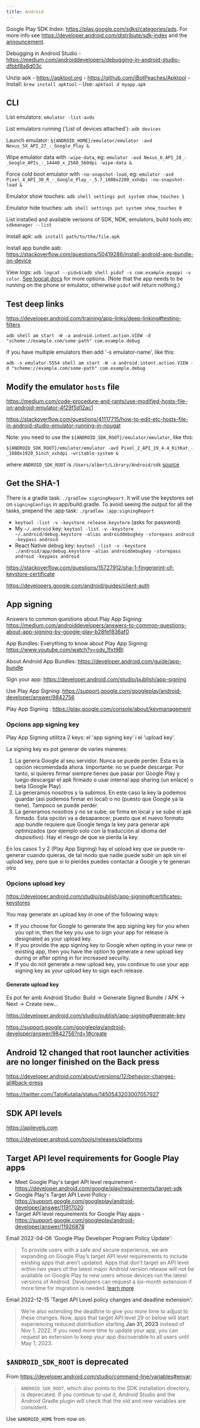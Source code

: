 ```yaml
---
title: Android
---
```


Google Play SDK Index: https://play.google.com/sdks/categories/ads. For more info see https://developer.android.com/distribute/sdk-index and the [announcement](https://android-developers.googleblog.com/2022/05/new-google-play-sdk-index.html).

Debugging in Android Studio - https://medium.com/androiddevelopers/debugging-in-android-studio-dfbbf8a8d03c

Unzip apk - https://apktool.org - https://github.com/iBotPeaches/Apktool - Install: `brew install apktool` - Use: `apktool d myapp.apk`

## CLI

List emulators: `emulator -list-avds`

List emulators running ('List of devices attached'): `adb devices`

Launch emulator: `${ANDROID_HOME}/emulator/emulator -avd Nexus_5X_API_27_-_Google_Play &`

Wipe emulator data with `-wipe-data`, eg: `emulator -avd Nexus_6_API_28_-_Google_APIs_-_14440_x_2560_560dpi -wipe-data &`

Force cold boot emulator with `-no-snapshot-load`, eg: `emulator -avd Pixel_4_API_30_R_-_Google_Play_-_5.7_1080x2280_xxhdpi -no-snapshot-load &`

Emulator show touches: `adb shell settings put system show_touches 1`

Emulator hide touches: `adb shell settings put system show_touches 0`

List installed and available versions of SDK, NDK, emulators, build tools etc: `sdkmanager --list`

Install apk: `adb install path/to/the/file.apk`

Install app bundle aab: https://stackoverflow.com/questions/50419286/install-android-app-bundle-on-device

View logs: `adb logcat --pid=$(adb shell pidof -s com.example.myapp) -v color`. [See logcat docs](https://developer.android.com/tools/logcat) for more options. (Note that the app needs to be running on the phone or emulator, otherwise `pidof` will return nothing.)

## Test deep links

https://developer.android.com/training/app-links/deep-linking#testing-filters

`adb shell am start -W -a android.intent.action.VIEW -d "scheme://example.com/some-path" com.example.debug`

If you have multiple emulators then add '-s emulator-name', like this:

`adb -s emulator-5554 shell am start -W -a android.intent.action.VIEW -d "scheme://example.com/some-path" com.example.debug`

## Modify the emulator `hosts` file

https://medium.com/code-procedure-and-rants/use-modified-hosts-file-on-android-emulator-4f29f5d12ac1

https://stackoverflow.com/questions/41117715/how-to-edit-etc-hosts-file-in-android-studio-emulator-running-in-nougat

Note: you need to use the `${ANDROID_SDK_ROOT}/emulator/emulator`, like this:

`${ANDROID_SDK_ROOT}/emulator/emulator -avd Pixel_2_API_19_4.4_KitKat_-_1080x1920_5inch_xxhdpi -writable-system &`

where `ANDROID_SDK_ROOT` is `/Users/albert/Library/Android/sdk` [source](https://stackoverflow.com/a/52496987/4034572)

## Get the SHA-1

There is a gradle task: `./gradlew signingReport`. It will use the keystores set on `signingConfigs` in app/build.gradle. To avoid seeing the output for all the tasks, prepend the :app task: `./gradlew :app:signingReport`

- `keytool -list -v -keystore release.keystore` (asks for password)
- My `~/.android` key: `keytool -list -v -keystore ~/.android/debug.keystore -alias androiddebugkey -storepass android -keypass android`
- React Native debug key: `keytool -list -v -keystore ./android/app/debug.keystore -alias androiddebugkey -storepass android -keypass android`

https://stackoverflow.com/questions/15727912/sha-1-fingerprint-of-keystore-certificate

https://developers.google.com/android/guides/client-auth

## App signing

Answers to common questions about Play App Signing: https://medium.com/androiddevelopers/answers-to-common-questions-about-app-signing-by-google-play-b28fef836af0

App Bundles: Everything to know about Play App Signing: https://www.youtube.com/watch?v=odv_1fxt9BI

About Android App Bundles: https://developer.android.com/guide/app-bundle

Sign your app: https://developer.android.com/studio/publish/app-signing

Use Play App Signing: https://support.google.com/googleplay/android-developer/answer/9842756

Play App Signing : https://play.google.com/console/about/keymanagement

### Opcions app signing key

Play App Signing utilitza 2 keys: el 'app signing key' i el 'upload key'.

La signing key es pot generar de varies maneres:

1. La genera Google al seu servidor. Nunca se puede perder. Esta es la opción recomendada ahora. Importante: no se puede descargar. Por tanto, si quieres firmar siempre tienes que pasar por Google Play y luego descargar el apk firmado o usar internal app sharing (un enlace) o beta (Google Play).
2. La generamos nosotros y la subimos. En este caso la key la podemos guardar (así podemos firmar en local) o no (puesto que Google ya la tiene). Tampoco se puede perder.
3. La generamos nosotros y no se sube; se firma en local y se sube el apk firmado. Esta opción va a desaparecer, puesto que el nuevo formato app bundle requiere que Google tenga la key para generar apk optimizados (por ejemplo solo con la traducción al idioma del dispositivo). Hay el riesgo de que se pierda la key.

En los casos 1 y 2 (Play App Signing) hay el upload key que se puede re-generar cuando quieras, de tal modo que nadie puede subir un apk sin el upload key, pero que si lo pierdes puedes contactar a Google y te generan otro

### Opcions upload key

https://developer.android.com/studio/publish/app-signing#certificates-keystores

You may generate an upload key in one of the following ways:

- If you choose for Google to generate the app signing key for you when you opt in, then the key you use to sign your app for release is designated as your upload key.
- If you provide the app signing key to Google when opting in your new or existing app, then you have the option to generate a new upload key during or after opting in for increased security.
- If you do not generate a new upload key, you continue to use your app signing key as your upload key to sign each release.

#### Generate upload key

Es pot fer amb Android Studio: Build → Generate Signed Bundle / APK → Next → Create new...

https://developer.android.com/studio/publish/app-signing#generate-key

https://support.google.com/googleplay/android-developer/answer/9842756?rd=1#create

## Android 12 changed that root launcher activities are no longer finished on the Back press

https://developer.android.com/about/versions/12/behavior-changes-all#back-press

https://twitter.com/TatoKutalia/status/1450543203007057927

## SDK API levels

https://apilevels.com

https://developer.android.com/tools/releases/platforms

## Target API level requirements for Google Play apps

- Meet Google Play's target API level requirement - https://developer.android.com/google/play/requirements/target-sdk
- Google Play's Target API Level Policy - https://support.google.com/googleplay/android-developer/answer/11917020
- Target API level requirements for Google Play apps - https://support.google.com/googleplay/android-developer/answer/11926878

Email 2022-04-06 'Google Play Developer Program Policy Update':

> To provide users with a safe and secure experience, we are expanding on Google Play’s target API level requirements to include existing apps that aren’t updated. Apps that don’t target an API level within two years of the latest major Android version release will not be available on Google Play to new users whose devices run the latest versions of Android. Developers can request a six-month extension if more time for migration is needed. [learn more](https://support.google.com/googleplay/android-developer/answer/11926878)

Email 2022-12-15 'Target API Level policy changes and deadline extension':

> We’re also extending the deadline to give you more time to adjust to these changes. Now, apps that target API level 29 or below will start experiencing reduced distribution starting **Jan 31, 2023** instead of Nov 1, 2022. If you need more time to update your app, you can request an extension to keep your app discoverable to all users until May 1, 2023.

## `$ANDROID_SDK_ROOT` is deprecated

From https://developer.android.com/studio/command-line/variables#envar:

> `ANDROID_SDK_ROOT`, which also points to the SDK installation directory, is deprecated. If you continue to use it, Android Studio and the Android Gradle plugin will check that the old and new variables are consistent.

Use `$ANDROID_HOME` from now on.
